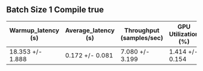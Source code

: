 ## Batch Size 1 Compile true

| Warmup_latency (s) | Average_latency (s) | Throughput (samples/sec) | GPU Utilization (%) |
| ------------------ | ------------------- | ------------------------ | ------------------- |
| 18.353 +/- 1.888 | 0.172 +/- 0.081 | 7.080 +/- 3.199 | 1.414 +/- 0.154 |
